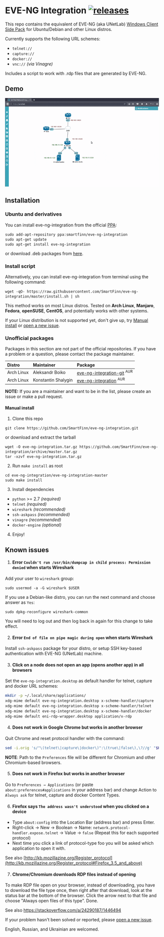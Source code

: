 # EVE-NG Integration [![releases](https://img.shields.io/github/release/smartfinn/eve-ng-integration.svg)](https://github.com/SmartFinn/eve-ng-integration/releases)

This repo contains the equivalent of EVE-NG (aka UNetLab) [Windows Client Side Pack](http://www.eve-ng.net/index.php/downloads/windows-client-side-pack) for Ubuntu/Debian and other Linux distros.

Currently supports the following URL schemes:

* `telnet://`
* `capture://`
* `docker://`
* `vnc://` _(via Vinagre)_

Includes a script to work with .rdp files that are generated by EVE-NG.

## Demo

![Demo](demo.gif)

## Installation

### Ubuntu and derivatives

You can install eve-ng-integration from the official [PPA](https://launchpad.net/~smartfinn/+archive/ubuntu/eve-ng-integration):

```
sudo add-apt-repository ppa:smartfinn/eve-ng-integration
sudo apt-get update
sudo apt-get install eve-ng-integration
```

or download .deb packages from [here](https://launchpad.net/~smartfinn/+archive/ubuntu/eve-ng-integration/+packages).

### Install script

Alternatively, you can install eve-ng-integration from terminal using the following command:

```
wget -qO- https://raw.githubusercontent.com/SmartFinn/eve-ng-integration/master/install.sh | sh
```

This method works on most Linux distros. Tested on **Arch Linux**, **Manjaro**, **Fedora**, **openSUSE**, **CentOS**, and potentially works with other systems.

If your Linux distribution is not supported yet, don't give up, try [Manual install](#manual-install) or [open a new issue](https://github.com/SmartFinn/eve-ng-integration/issues/new).

### Unofficial packages

Packages in this section are not part of the official repositories. If you have a problem or a question, please contact the package maintainer.

| **Distro** | **Maintainer**  | **Package**                              |
| :--------- | :-------------- | :--------------------------------------- |
| Arch Linux | Aleksandr Boiko | [eve-ng-integration-git](https://aur.archlinux.org/packages/eve-ng-integration-git) <sup>AUR</sup> |
| Arch Linux | Konstantin Shalygin | [eve-ng-integration](https://aur.archlinux.org/packages/eve-ng-integration) <sup>AUR</sup> |

**NOTE:** If you are a maintainer and want to be in the list, please create an issue or make a pull request.

#### Manual install

1. Clone this repo

  ```
  git clone https://github.com/SmartFinn/eve-ng-integration.git
  ```
  or download and extract the tarball
  ```
  wget -O eve-ng-integration.tar.gz https://github.com/SmartFinn/eve-ng-integration/archive/master.tar.gz
  tar -xzvf eve-ng-integration.tar.gz
  ```

2. Run `make install` as root

  ```
  cd eve-ng-integration/eve-ng-integration-master
  sudo make install
  ```

3. Install dependencies

  * `python` >= 2.7 _(required)_
  * `telnet` _(required)_
  * `wireshark` _(recommended)_
  * `ssh-askpass` _(recommended)_
  * `vinagre` _(recommended)_
  * `docker-engine` _(optional)_

4. Enjoy!

## Known issues

1. #### Error `Couldn't run /usr/bin/dumpcap in child process: Permission denied` when starts Wireshark

  Add your user to `wireshark` group:

  ```
  sudo usermod -a -G wireshark $USER
  ```

  If you use a Debian-like distro, you can run the next command and choose answer as `Yes`:

  ```
  sudo dpkg-reconfigure wireshark-common
  ```

  You will need to log out and then log back in again for this change to take effect.

2. #### Error `End of file on pipe magic during open` when starts Wireshark

  Install `ssh-askpass` package for your distro, or setup SSH key-based authentication with EVE-NG (UNetLab) machine.

3. #### Click on a node does not open an app (opens another app) in all browsers

  Set the `eve-ng-integration.desktop` as default handler for telnet, capture and docker URL schemes:

  ```bash
  mkdir -p ~/.local/share/applications/
  xdg-mime default eve-ng-integration.desktop x-scheme-handler/capture
  xdg-mime default eve-ng-integration.desktop x-scheme-handler/telnet
  xdg-mime default eve-ng-integration.desktop x-scheme-handler/docker
  xdg-mime default eni-rdp-wrapper.desktop application/x-rdp
  ```

4. #### Does not work in Google Chrome but works in another browser

  Quit Chrome and reset protocol handler with the command:

  ```bash
  sed -i.orig 's/"\(telnet\|capture\|docker\)":\(true\|false\),\?//g' "$HOME/.config/google-chrome/Default/Preferences"
  ```

  **NOTE**: Path to the `Preferences` file will be different for Chromium and other Chromium-based browsers.

5. #### Does not work in Firefox but works in another browser

  Go to `Preferences → Applications` (or paste `about:preferences#applications` in your address bar) and change Action to `Always ask` for telnet, capture and docker Content Types.

6. #### Firefox says `The address wasn't understood` when you clicked on a device

  - Type `about:config` into the Location Bar (address bar) and press Enter.
  - Right-click → New → Boolean → Name: `network.protocol-handler.expose.telnet` → Value → `false` (Repeat this for each supported protocol)
  - Next time you click a link of protocol-type foo you will be asked which application to open it with.

  See also [http://kb.mozillazine.org/Register_protocol](http://kb.mozillazine.org/Register_protocol#Firefox_3.5_and_above)

7. #### Chrome/Chromium downloads RDP files instead of opening

  To make RDP file open on your browser, instead of downloading, you have to download the file type once, then right after that download, look at the status bar at the bottom of the browser. Click the arrow next to that file and choose "Always open files of this type". Done.

  See also https://stackoverflow.com/a/24290187/1446494

If your problem hasn't been solved or reported, please [open a new issue](https://github.com/SmartFinn/eve-ng-integration/issues).

English, Russian, and Ukrainian are welcomed.
